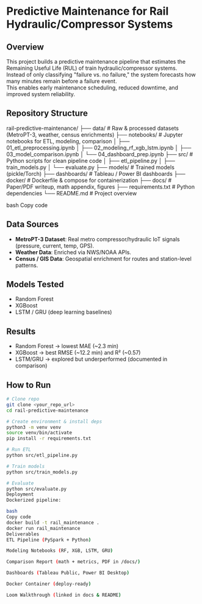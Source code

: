 # Predictive Maintenance for Rail Hydraulic/Compressor Systems

## Overview
This project builds a predictive maintenance pipeline that estimates the Remaining Useful Life (RUL) of train hydraulic/compressor systems.  
Instead of only classifying "failure vs. no failure," the system forecasts how many minutes remain before a failure event.  
This enables early maintenance scheduling, reduced downtime, and improved system reliability.

## Repository Structure
rail-predictive-maintenance/
├── data/ # Raw & processed datasets (MetroPT-3, weather, census enrichments)
├── notebooks/ # Jupyter notebooks for ETL, modeling, comparison
│ ├── 01_etl_preprocessing.ipynb
│ ├── 02_modeling_rf_xgb_lstm.ipynb
│ ├── 03_model_comparison.ipynb
│ └── 04_dashboard_prep.ipynb
├── src/ # Python scripts for clean pipeline code
│ ├── etl_pipeline.py
│ ├── train_models.py
│ └── evaluate.py
├── models/ # Trained models (pickle/Torch)
├── dashboards/ # Tableau / Power BI dashboards
├── docker/ # Dockerfile & compose for containerization
├── docs/ # Paper/PDF writeup, math appendix, figures
├── requirements.txt # Python dependencies
└── README.md # Project overview

bash
Copy code

## Data Sources
- **MetroPT-3 Dataset**: Real metro compressor/hydraulic IoT signals (pressure, current, temp, GPS).  
- **Weather Data**: Enriched via NWS/NOAA APIs.  
- **Census / GIS Data**: Geospatial enrichment for routes and station-level patterns.  

## Models Tested
- Random Forest  
- XGBoost  
- LSTM / GRU (deep learning baselines)

## Results
- Random Forest → lowest MAE (~2.3 min)  
- XGBoost → best RMSE (~12.2 min) and R² (~0.57)  
- LSTM/GRU → explored but underperformed (documented in comparison)  

## How to Run
```bash
# Clone repo
git clone <your_repo_url>
cd rail-predictive-maintenance

# Create environment & install deps
python3 -m venv venv
source venv/bin/activate
pip install -r requirements.txt

# Run ETL
python src/etl_pipeline.py

# Train models
python src/train_models.py

# Evaluate
python src/evaluate.py
Deployment
Dockerized pipeline:

bash
Copy code
docker build -t rail_maintenance .
docker run rail_maintenance
Deliverables
ETL Pipeline (PySpark + Python)

Modeling Notebooks (RF, XGB, LSTM, GRU)

Comparison Report (math + metrics, PDF in /docs/)

Dashboards (Tableau Public, Power BI Desktop)

Docker Container (deploy-ready)

Loom Walkthrough (linked in docs & README)

